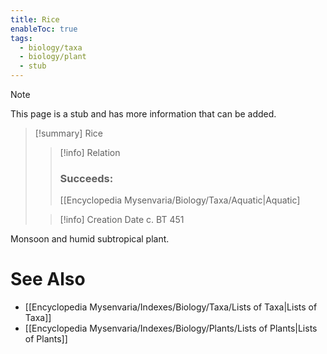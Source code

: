 ```yaml
---
title: Rice
enableToc: true
tags:
  - biology/taxa
  - biology/plant
  - stub
---
```


> [!note]
> This page is a stub and has more information that can be added.

> [!summary] Rice
> > [!info] Relation
> > ### Succeeds:
> > [[Encyclopedia Mysenvaria/Biology/Taxa/Aquatic|Aquatic]
>
> > [!info] Creation Date
> > c. BT 451

Monsoon and humid subtropical plant.

# See Also
- [[Encyclopedia Mysenvaria/Indexes/Biology/Taxa/Lists of Taxa|Lists of Taxa]]
- [[Encyclopedia Mysenvaria/Indexes/Biology/Plants/Lists of Plants|Lists of Plants]]
